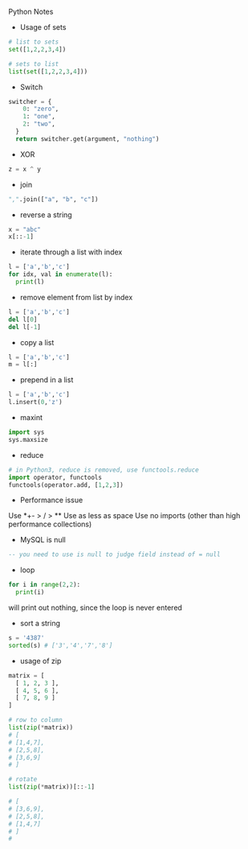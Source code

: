 Python Notes

* Usage of sets

```python
# list to sets
set([1,2,2,3,4])

# sets to list
list(set([1,2,2,3,4]))
```

* Switch

```python
switcher = {
    0: "zero",
    1: "one",
    2: "two",
  }
  return switcher.get(argument, "nothing")
```

* XOR

```python
z = x ^ y
```

* join

```python
",".join(["a", "b", "c"])
```

* reverse a string

```python
x = "abc"
x[::-1]
```

* iterate through a list with index

```python
l = ['a','b','c']
for idx, val in enumerate(l):
  print(l)
```

* remove element from list by index

```python
l = ['a','b','c']
del l[0]
del l[-1]
```

* copy a list

```python
l = ['a','b','c']
m = l[:]
```

* prepend in a list

```python
l = ['a','b','c']
l.insert(0,'z')
```

* maxint

```python
import sys
sys.maxsize
```

* reduce

```python
# in Python3, reduce is removed, use functools.reduce
import operator, functools
functools(operator.add, [1,2,3])
```

* Performance issue

Use \*+- > / > \*\*
Use as less as space
Use no imports (other than high performance collections)

* MySQL is null

```SQL
-- you need to use is null to judge field instead of = null
```

* loop

```python
for i in range(2,2):
  print(i)
```

will print out nothing, since the loop is never entered

* sort a string

```python
s = '4387'
sorted(s) # ['3','4','7','8']
```

* usage of zip

```python
matrix = [
  [ 1, 2, 3 ],
  [ 4, 5, 6 ],
  [ 7, 8, 9 ]
]

# row to column
list(zip(*matrix))
# [
# [1,4,7],
# [2,5,8],
# [3,6,9]
# ]

# rotate
list(zip(*matrix))[::-1]

# [
# [3,6,9],
# [2,5,8],
# [1,4,7]
# ]
#
```
